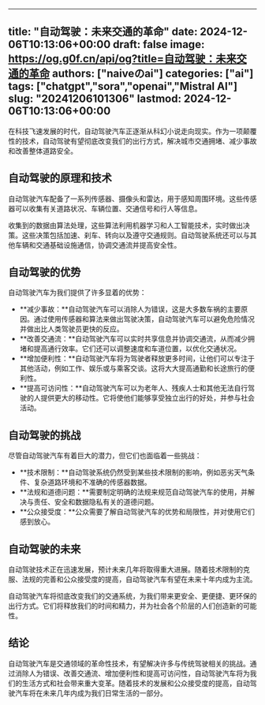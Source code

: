 
---
title: "自动驾驶：未来交通的革命"
date: 2024-12-06T10:13:06+00:00
draft: false
image: https://og.g0f.cn/api/og?title=自动驾驶：未来交通的革命
authors: ["naiveのai"]
categories: ["ai"]
tags: ["chatgpt","sora","openai","Mistral AI"]
slug: "20241206101306"
lastmod: 2024-12-06T10:13:06+00:00
---
在科技飞速发展的时代，自动驾驶汽车正逐渐从科幻小说走向现实。作为一项颠覆性的技术，自动驾驶有望彻底改变我们的出行方式，解决城市交通拥堵、减少事故和改善整体道路安全。

## 自动驾驶的原理和技术

自动驾驶汽车配备了一系列传感器、摄像头和雷达，用于感知周围环境。这些传感器可以收集有关道路状况、车辆位置、交通信号和行人等信息。

收集到的数据由算法处理，这些算法利用机器学习和人工智能技术，实时做出决策。这些决策包括加速、刹车、转向以及遵守交通规则。自动驾驶系统还可以与其他车辆和交通基础设施通信，协调交通流并提高安全性。

## 自动驾驶的优势

自动驾驶汽车为我们提供了许多显着的优势：

* **减少事故：**自动驾驶汽车可以消除人为错误，这是大多数车祸的主要原因。通过使用传感器和算法来做出驾驶决策，自动驾驶汽车可以避免危险情况并做出比人类驾驶员更快的反应。
* **改善交通流：**自动驾驶汽车可以实时共享信息并协调交通流，从而减少拥堵和提高通行效率。它们还可以调整速度和车道位置，以优化交通状况。
* **增加便利性：**自动驾驶汽车将为驾驶者释放更多时间，让他们可以专注于其他活动，例如工作、娱乐或与乘客交谈。这将大大提高通勤和长途旅行的便利性。
* **提高可访问性：**自动驾驶汽车可以为老年人、残疾人士和其他无法自行驾驶的人提供更大的移动性。它将使他们能够享受独立出行的好处，并参与社会活动。

## 自动驾驶的挑战

尽管自动驾驶汽车有着巨大的潜力，但它们也面临着一些挑战：

* **技术限制：**自动驾驶系统仍然受到某些技术限制的影响，例如恶劣天气条件、复杂道路环境和不准确的传感器数据。
* **法规和道德问题：**需要制定明确的法规来规范自动驾驶汽车的使用，并解决与责任、安全和数据隐私有关的道德问题。
* **公众接受度：**公众需要了解自动驾驶汽车的优势和局限性，并对使用它们感到放心。

## 自动驾驶的未来

自动驾驶技术正在迅速发展，预计未来几年将取得重大进展。随着技术限制的克服、法规的完善和公众接受度的提高，自动驾驶汽车有望在未来十年内成为主流。

自动驾驶汽车将彻底改变我们的交通系统，为我们带来更安全、更便捷、更环保的出行方式。它们将释放我们的时间和精力，并为社会各个阶层的人们创造新的可能性。

## 结论

自动驾驶汽车是交通领域的革命性技术，有望解决许多与传统驾驶相关的挑战。通过消除人为错误、改善交通流、增加便利性和提高可访问性，自动驾驶汽车将为我们的生活方式和社会带来重大变革。随着技术的发展和公众接受度的提高，自动驾驶汽车将在未来几年内成为我们日常生活的一部分。